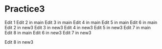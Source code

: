 # Practice3
Edit 1
Edit 2 in main
Edit 3 in main
Edit 4 in main
Edit 5 in main
Edit 6 in main
Edit 2 in new3
Edit 3 in new3
Edit 4 in new3
Edit 5 in new3
Edit 7 in main
Edit 8 in main
Edit 6 in new3
Edit 7 in new3

Edit 8 in new3
